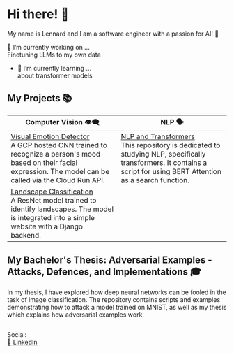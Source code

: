 # Hi there! 👋

My name is Lennard and I am a software engineer with a passion for AI! 🚀

🔭 I’m currently working on ... <br>
Finetuning LLMs to my own data <br>
  
- 🌱 I’m currently learning ... <br>
about transformer models <br>

## My Projects 📚

| Computer Vision 👁️‍🗨️ | NLP 🗣️ |
|---|---|
| [Visual Emotion Detector](https://github.com/L-Heidrich/Visual_emotion_detection)  <br> A GCP hosted CNN trained to recognize a person's mood based on their facial expression. The model can be called via the Cloud Run API. | [NLP and Transformers](https://github.com/L-Heidrich/NLP_and_transformers)  <br> This repository is dedicated to studying NLP, specifically transformers. It contains a script for using BERT Attention as a search function. |
| [Landscape Classification](https://github.com/L-Heidrich/Pytorch-landscape-classification)  <br> A ResNet model trained to identify landscapes. The model is integrated into a simple website with a Django backend. |

## My Bachelor's Thesis: Adversarial Examples - Attacks, Defences, and Implementations 🎓

In my thesis, I have explored how deep neural networks can be fooled in the task of image classification. The repository contains scripts and examples demonstrating how to attack a model trained on MNIST, as well as my thesis which explains how adversarial examples work. 

## 
Social: <br>
[🔗 LinkedIn](https://www.linkedin.com/in/your-profile-url)

<!--
**L-Heidrich/L-Heidrich** is a ✨ _special_ ✨ repository because its `README.md` (this file) appears on your GitHub profile.

Here are some ideas to get you started:


-->
